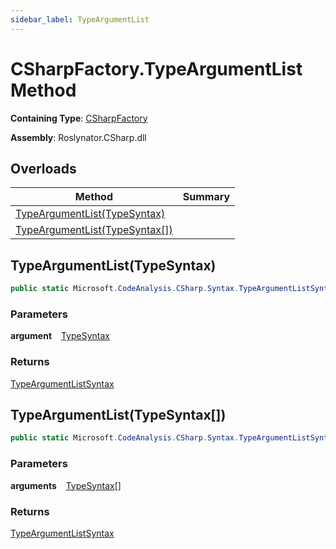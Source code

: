 ```yaml
---
sidebar_label: TypeArgumentList
---
```


# CSharpFactory\.TypeArgumentList Method

**Containing Type**: [CSharpFactory](../index.md)

**Assembly**: Roslynator\.CSharp\.dll

## Overloads

| Method | Summary |
| ------ | ------- |
| [TypeArgumentList(TypeSyntax)](#2228539089) | |
| [TypeArgumentList(TypeSyntax\[\])](#2281643801) | |

<a id="2228539089"></a>

## TypeArgumentList\(TypeSyntax\) 

```csharp
public static Microsoft.CodeAnalysis.CSharp.Syntax.TypeArgumentListSyntax TypeArgumentList(Microsoft.CodeAnalysis.CSharp.Syntax.TypeSyntax argument)
```

### Parameters

**argument** &ensp; [TypeSyntax](https://docs.microsoft.com/en-us/dotnet/api/microsoft.codeanalysis.csharp.syntax.typesyntax)

### Returns

[TypeArgumentListSyntax](https://docs.microsoft.com/en-us/dotnet/api/microsoft.codeanalysis.csharp.syntax.typeargumentlistsyntax)

<a id="2281643801"></a>

## TypeArgumentList\(TypeSyntax\[\]\) 

```csharp
public static Microsoft.CodeAnalysis.CSharp.Syntax.TypeArgumentListSyntax TypeArgumentList(params Microsoft.CodeAnalysis.CSharp.Syntax.TypeSyntax[] arguments)
```

### Parameters

**arguments** &ensp; [TypeSyntax](https://docs.microsoft.com/en-us/dotnet/api/microsoft.codeanalysis.csharp.syntax.typesyntax)\[\]

### Returns

[TypeArgumentListSyntax](https://docs.microsoft.com/en-us/dotnet/api/microsoft.codeanalysis.csharp.syntax.typeargumentlistsyntax)

